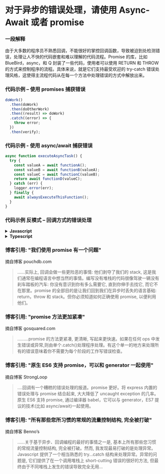 # 对于异步的错误处理，请使用 Async-Await 或者 promise

### 一段解释
由于大多数的程序员不熟悉回调，不能很好的掌控回调函数，导致被迫到处检测错误，处理让人不快的代码嵌套和难以理解的代码流程。Promise 的库，比如 BlueBird，async，和 Q 封装了一些代码，使用者可以使用 RETURN 和 THROW 的方式来控制程序的流程。具体来说，就是它们支持最受欢迎的 try-catch 错误处理风格，这使得主流程代码从在每一个方法中处理错误的方式中解放出来。

### 代码示例 – 使用 promises 捕获错误

```javascript
doWork()
  .then(doWork)
  .then(doOtherWork)
  .then((result) => doWork)
  .catch((error) => {
    throw error;
  })
  .then(verify);
```

### 代码示例 - 使用 async/await 捕获错误

```javascript
async function executeAsyncTask() {
  try {
    const valueA = await functionA();
    const valueB = await functionB(valueA);
    const valueC = await functionC(valueB);
    return await functionD(valueC);
  } catch (err) {
    logger.error(err);
  } finally {
    await alwaysExecuteThisFunction();
  }
}
```

### 代码示例 反模式 – 回调方式的错误处理

<details>
<summary><strong>Javascript</strong></summary>

```javascript
getData(someParameter, function(err, result){
    if(err != null)
      //做一些事情类似于调用给定的回调函数并传递错误
      getMoreData(a, function(err, result){
        if(err != null)
          //做一些事情类似于调用给定的回调函数并传递错误
          getMoreData(b, function(c){
            getMoreData(d, function(e){
              if(err != null)
                //你有什么想法? 
    });
});
```

</details>

<details>
<summary><strong>Typescript</strong></summary>

```typescript
getData(someParameter, function (err: Error | null, resultA: ResultA) {
  if (err !== null) {
    //做一些事情类似于调用给定的回调函数并传递错误
    getMoreData(resultA, function (err: Error | null, resultB: ResultB) {
      if (err !== null) {
        //做一些事情类似于调用给定的回调函数并传递错误
        getMoreData(resultB, function (resultC: ResultC) {
          getMoreData(resultC, function (err: Error | null, d: ResultD) {
            if (err !== null) {
              // 你有什么想法？
            }
          });
        });
      }
    });
  }
});
```

</details>

### 博客引用: "我们使用 promise 有一个问题"

摘自博客 pouchdb.com

> ……实际上, 回调会做一些更险恶的事情: 他们剥夺了我们的 stack, 这是我们通常在编程语言中想当然的事情。编写没有堆栈的代码很像驾驶一辆没有刹车踏板的汽车: 你没有意识到你有多么需要它, 直到你伸手去找它, 而它不在那里。promise 的全部目的是让我们回到我们在异步时丢失的语言基础: return，throw 和 stack。但你必须知道如何正确使用 promise, 以便利用他们。

### 博客引用: "promise 方法更加紧凑"

摘自博客 gosquared.com

> ………promise 的方法更紧凑, 更清晰, 写起来更快速。如果在任何 ops 中发生错误或异常,则由单个.catch()处理程序处理。有这个单一的地方来处理所有的错误意味着你不需要为每个阶段的工作写错误检查。

### 博客引用: "原生 ES6 支持 promise，可以和 generator 一起使用"

摘自博客 StrongLoop

> ….回调有一个糟糕的错误处理的报道。promise 更好。将 express 内置的错误处理与 promise 结合起来, 大大降低了 uncaught exception 的几率。原生 ES6 支持 promise, 通过编译器 babel，它可以与 generator，ES7 提议的技术(比如 async/await)一起使用。

### 博客引用: "所有那些您所习惯的常规的流量控制结构, 完全被打破"

摘自博客 Benno’s

> ……关于基于异步、回调编程的最好的事情之一是, 基本上所有那些您习惯的常规流量控制结构, 完全被打破。然而, 我发现最易打破的是处理异常。Javascript 提供了一个相当熟悉的 try...catch 结构来处理异常。异常的问题是, 它们提供了在一个调用堆栈上 short-cutting 错误的很好的方法, 但最终由于不同堆栈上发生的错误导致完全无用…
